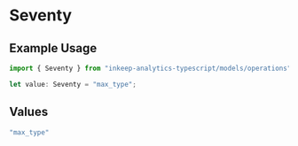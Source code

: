 # Seventy

## Example Usage

```typescript
import { Seventy } from "inkeep-analytics-typescript/models/operations";

let value: Seventy = "max_type";
```

## Values

```typescript
"max_type"
```